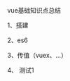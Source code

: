 ﻿vue基础知识点总结

1、搭建

2、es6

3、传值（vuex、...）

4、
测试1

























































